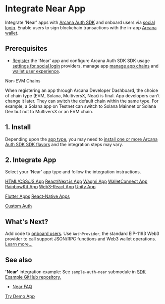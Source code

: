 # Integrate Near App

Integrate 'Near' apps with [Arcana Auth SDK](../../../concepts/authsdk/) and onboard users via [social login](../../../concepts/social-login/). Enable users to sign blockchain transactions with the in-app [Arcana wallet](../../../concepts/anwallet/).

## Prerequisites

- [Register](../../../setup/config-dApp-with-db-for-near/) the 'Near' app and configure Arcana Auth SDK SDK usage [settings for social login](../../../setup/) providers, manage app [manage app chains](../../../setup/config-wallet-chains/) and [wallet user experience](../../../setup/config-wallet/).

Non-EVM Chains

When registering an app through Arcana Developer Dashboard, the choice of chain type (EVM, Solana, MultiversX, Near) is final. App developers can't change it later. They can switch the default chain within the same type. For example, a Solana app on Testnet can switch to Solana Mainnet or Solana Dev but not to MultiversX or an EVM chain.

## 1. Install

Depending upon the [app type](../../../web3-stack/apps/), you may need to [install one or more Arcana Auth SDK SDK flavors](../../sdk-installation/) and the integration steps may vary.

## 2. Integrate App

Select your 'Near' app type and follow the integration instructions.

[HTML/CSS/JS App](../vanilla-html-css-js/) [React/Next.js App](../react-nextjs/) [Wagmi App](../wagmi/) [WalletConnect App](../walletconnect/) [RainbowKit App](../rainbow/) [Web3-React App](../web3-react/) [Unity App](../unity/)

[Flutter Apps](../../mobile/flutter-get-started/) [React-Native Apps](../../mobile/react-native-get-started/)

[Custom Auth](../../custom-auth/)

## What's Next?

Add code to [onboard users](../../onboard/near/). Use `AuthProvider`, the standard EIP-1193 Web3 provider to call support JSON/RPC functions and Web3 wallet operations. [Learn more...](../../web3-ops/near/)

## See also

**'Near'** integration example: See `sample-auth-near` submodule in [SDK Example GitHub repository.](https://github.com/arcana-network/auth-examples)

- [Near FAQ](../../../faq/faq-near/)

[Try Demo App](https://demo.arcana.network)
